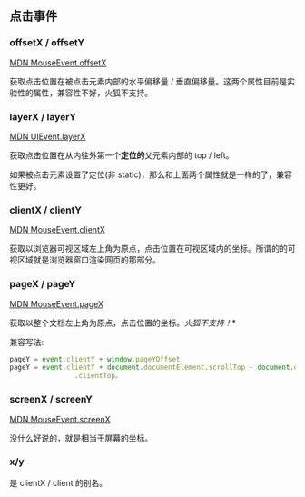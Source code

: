 ## 点击事件

### offsetX / offsetY

[MDN MouseEvent.offsetX](<https://developer.mozilla.org/zh-CN/docs/Web/API/MouseEvent/offsetX>)

获取点击位置在被点击元素内部的水平偏移量 / 垂直偏移量。这两个属性目前是实验性的属性，兼容性不好，火狐不支持。

### layerX / layerY

[MDN UIEvent.layerX](<https://developer.mozilla.org/en-US/docs/Web/API/UIEvent/layerX>)

获取点击位置在从内往外第一个**定位的**父元素内部的 top / left。

如果被点击元素设置了定位(非 static)，那么和上面两个属性就是一样的了，兼容性更好。

### clientX / clientY

[MDN MouseEvent.clientX](<https://developer.mozilla.org/en-US/docs/Web/API/MouseEvent/clientX>)

获取以浏览器可视区域左上角为原点，点击位置在可视区域内的坐标。所谓的的可视区域就是浏览器窗口渲染网页的那部分。

### pageX / pageY

[MDN MouseEvent.pageX](<https://developer.mozilla.org/en-US/docs/Web/API/MouseEvent/pageX>)

获取以整个文档左上角为原点，点击位置的坐标。**火狐不支持*！**

兼容写法:

```javascript
pageY = event.clientY + window.pageYOffset
pageY = event.clientY + document.documentElement.scrollTop - document.documentElement
                .clientTop。
```

### screenX / screenY

[MDN MouseEvent.screenX](<https://developer.mozilla.org/en-US/docs/Web/API/MouseEvent/screenX>)

没什么好说的，就是相当于屏幕的坐标。

### x/y

是 clientX / client 的别名。